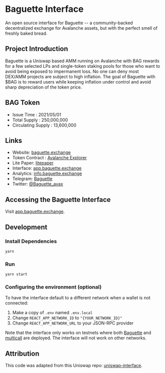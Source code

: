 # Baguette Interface

An open source interface for Baguette -- a community-backed decentralized exchange for Avalanche assets, but with the
perfect smell of freshly baked bread.

## Project Introduction

Baguette is a Uniswap based AMM running on Avalanche with BAG rewards for a few selected LPs and single-token staking
pools for those who want to avoid being exposed to impermanent loss. No one can deny most DEX/AMM projects are subject
to high inflation. The goal of Baguette with $BAG is to reward users while keeping inflation under control and avoid
sharp depreciation of the token price.

## BAG Token

- Issue Time : 2021/05/01
- Total Supply : 250,000,000
- Circulating Supply : 13,600,000

## Links

- Website: [baguette.exchange](https://baguette.exchange/)
- Token Contract : [Avalanche Explorer](https://cchain.explorer.avax.network/address/0xa1144a6A1304bd9cbb16c800F7a867508726566E/transactions)
- Lite Paper: [litepaper](https://baguette.exchange/litepaper.html)
- Interface: [app.baguette.exchange](https://app.baguette.exchange)
- Analytics: [info.baguette.exchange](https://info.baguette.exchange)
- Telegram: [Baguette](https://t.me/baguette_AVAX)
- Twitter: [@Baguette_avax](https://twitter.com/Baguette_avax)

## Accessing the Baguette Interface

Visit [app.baguette.exchange](https://app.baguette.exchange).

## Development

### Install Dependencies

```bash
yarn
```

### Run

```bash
yarn start
```

### Configuring the environment (optional)

To have the interface default to a different network when a wallet is not connected:

1. Make a copy of `.env` named `.env.local`
2. Change `REACT_APP_NETWORK_ID` to `"{YOUR_NETWORK_ID}"`
3. Change `REACT_APP_NETWORK_URL` to your JSON-RPC provider

Note that the interface only works on testnets where both
[Baguette](https://github.com/baguette-exchange/contracts) and
[multicall](https://github.com/makerdao/multicall) are deployed.
The interface will not work on other networks.

## Attribution
This code was adapted from this Uniswap repo: [uniswap-interface](https://github.com/Uniswap/uniswap-interface).
